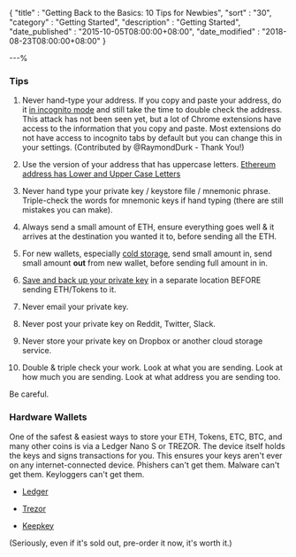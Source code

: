 {
"title" : "Getting Back to the Basics: 10 Tips for Newbies",
"sort" : "30",
"category" : "Getting Started",
"description" : "Getting Started",
"date_published" : "2015-10-05T08:00:00+08:00",
"date_modified"  : "2018-08-23T08:00:00+08:00"
}

---%

### Tips

1. Never hand-type your address. If you copy and paste your address, do it [in incognito mode](https://www.wikihow.com/Activate-Incognito-Mode) and still take the time to double check the address. This attack has not been seen yet, but a lot of Chrome extensions have access to the information that you copy and paste. Most extensions do not have access to incognito tabs by default but you can change this in your settings. (Contributed by @RaymondDurk - Thank You!)

2. Use the version of your address that has uppercase letters. [Ethereum address has Lower and Upper Case Letters](https://support.mycrypto.com/addresses/my-ethereum-address-has-uppercase-and-lowercase-letters.html)

3. Never hand type your private key / keystore file / mnemonic phrase. Triple-check the words for mnemonic keys if hand typing (there are still mistakes you can make).

4. Always send a small amount of ETH, ensure everything goes well & it arrives at the destination you wanted it to, before sending all the ETH.

5. For new wallets, especially [cold storage](https://support.mycrypto.com/offline/ethereum-cold-storage-with-mycrypto.html), send small amount in, send small amount **out** from new wallet, before sending full amount in in.

6. [Save and back up your private key](https://support.mycrypto.com/getting-started/backing-up-your-new-wallet.html) in a separate location BEFORE sending ETH/Tokens to it.

7. Never email your private key.

8. Never post your private key on Reddit, Twitter, Slack.

9. Never store your private key on Dropbox or another cloud storage service.

10. Double & triple check your work. Look at what you are sending. Look at how much you are sending. Look at what address you are sending too.

Be careful.

### Hardware Wallets

One of the safest & easiest ways to store your ETH, Tokens, ETC, BTC, and many other coins is via a Ledger Nano S or TREZOR. The device itself holds the keys and signs transactions for you. This ensures your keys aren't ever on any internet-connected device. Phishers can't get them. Malware can't get them. Keyloggers can't get them.

- [Ledger](https://www.ledgerwallet.com/r/1985?path=/products/)

- [Trezor](https://shop.trezor.io?a=mycrypto.com)

- [Keepkey](http://keepkey.go2cloud.org/aff_c?offer_id=1&aff_id=4086)

(Seriously, even if it's sold out, pre-order it now, it's worth it.)
